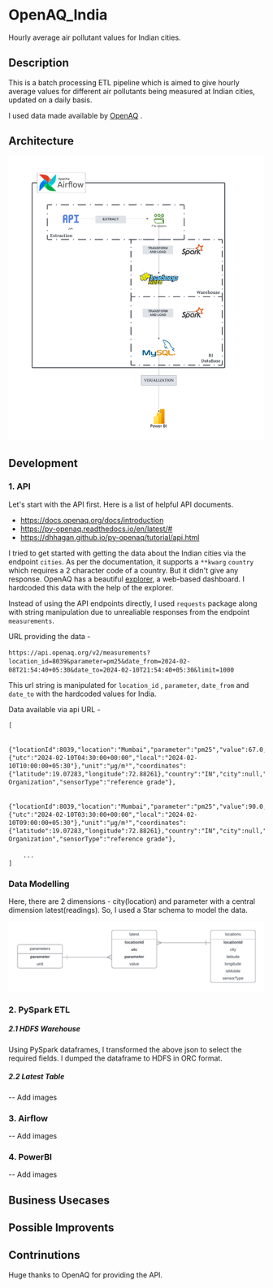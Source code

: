 # OpenAQ_India
Hourly average air pollutant values for Indian cities. 


## Description
This is a batch processing ETL pipeline which is aimed to give hourly average values for different air pollutants being measured at Indian cities, updated on a daily basis.  

I used data made available by [OpenAQ](https://openaq.org/) . 


## Architecture
![PipeLine Architecture](https://github.com/b1-80274/OpenAQ_India/blob/main/images/OpenAQ_Architecture.png)


## Development 

### 1. API
Let's start with the API first. Here is a list of helpful API documents.
- https://docs.openaq.org/docs/introduction
- https://py-openaq.readthedocs.io/en/latest/#
- https://dhhagan.github.io/py-openaq/tutorial/api.html

I tried to get started with getting the data about the Indian cities via the endpoint `cities`. As per the documentation, it supports a `**kwarg` `country` which requires a 2 character code of a country. But it didn't give any response. OpenAQ has a beautiful [explorer](https://explore.openaq.org/#3.2/26.17/80.54), a web-based dashboard. I hardcoded this data with the help of the explorer.

Instead of using the API endpoints directly, I used `requests` package along with string manipulation due to unrealiable responses from the endpoint `measurements`. 

URL providing the data - 

`https://api.openaq.org/v2/measurements?location_id=8039&parameter=pm25&date_from=2024-02-08T21:54:40+05:30&date_to=2024-02-10T21:54:40+05:30&limit=1000`

This url string is manipulated for `location_id` , `parameter`, `date_from` and `date_to` with the hardcoded values for India. 

Data available via api URL - 

```
[  
    
    {"locationId":8039,"location":"Mumbai","parameter":"pm25","value":67.0,"date":{"utc":"2024-02-10T04:30:00+00:00","local":"2024-02-10T10:00:00+05:30"},"unit":"µg/m³","coordinates":{"latitude":19.07283,"longitude":72.88261},"country":"IN","city":null,"isMobile":false,"isAnalysis":null,"entity":"Governmental Organization","sensorType":"reference grade"},

    {"locationId":8039,"location":"Mumbai","parameter":"pm25","value":90.0,"date":{"utc":"2024-02-10T03:30:00+00:00","local":"2024-02-10T09:00:00+05:30"},"unit":"µg/m³","coordinates":{"latitude":19.07283,"longitude":72.88261},"country":"IN","city":null,"isMobile":false,"isAnalysis":null,"entity":"Governmental Organization","sensorType":"reference grade"},

    ...
]
```

### Data Modelling 

Here, there are 2 dimensions - city(location) and parameter with a central dimension latest(readings). So, I used a Star schema to model the data. 

![Data Modelling - Star Schema](https://github.com/b1-80274/OpenAQ_India/blob/main/images/OpenAQ_Star_Schema.png)

### 2. PySpark ETL 

##### 2.1 HDFS Warehouse

Using PySpark dataframes, I transformed the above json to select the required fields. I dumped the dataframe to HDFS in ORC format.

##### 2.2 Latest Table

-- Add images

### 3. Airflow
-- Add images

### 4. PowerBI
-- Add images


## Business Usecases

## Possible Improvents


## Contrinutions
Huge thanks to OpenAQ for providing the API. 
